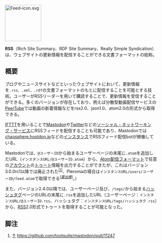 <div>

<div>

<div>

[<img src="/images/thumb/4/43/Feed-icon.svg/120px-Feed-icon.svg.png" srcset="/images/thumb/4/43/Feed-icon.svg/180px-Feed-icon.svg.png 1.5x, /images/thumb/4/43/Feed-icon.svg/240px-Feed-icon.svg.png 2x" width="120" height="120" alt="Feed-icon.svg" />](/%E3%83%95%E3%82%A1%E3%82%A4%E3%83%AB:Feed-icon.svg)

<div>

<div>

[](/%E3%83%95%E3%82%A1%E3%82%A4%E3%83%AB:Feed-icon.svg "拡大")

</div>

</div>

</div>

</div>

**RSS**（Rich Site Summary、RDF Site Summary、Really Simple Syndication）は、ウェブサイトの更新情報を配信することができる文書フォーマットの総称。

## 概要

ブログやニュースサイトなどといったウェブサイトにおいて、更新情報を`.rss、.xml、.rdf`の文書フォーマットのもとに配信することを可能とする技術。ユーザーがRSSリーダーを用いて購読することで、更新情報を受信することができる。多くのバージョンが存在しており、例えば分散型動画配信サービスの[PeerTube](/PeerTube "PeerTube")では動画の新着情報などをrss2.0、json1.0、atom2.0の形式から取得できる。

[IFTTT](/IFTTT "IFTTT (存在しないページ)")を用いることで[Mastodon](/Mastodon "Mastodon")や[Twitter](/Twitter "Twitter")などの[ソーシャル・ネットワーキング・サービス](/SNS "SNS")にRSSフィードを配信することも可能であり、Mastodonでは[chaosphere.hostdon.jp](/Chaosphere.hostdon.jp "Chaosphere.hostdon.jp")などの[インスタンス](/%E3%82%A4%E3%83%B3%E3%82%B9%E3%82%BF%E3%83%B3%E3%82%B9 "インスタンス")でRSSフィード配信botが稼働している。

Mastodonでは、`@ユーザーID`から始まるユーザーページの末尾に`.atom`を追加したURL（`インスタンスURL/@ユーザーID.atom`）から、[Atom配信フォーマット](https://ja.wikipedia.org/wiki/Atom_(%E3%82%A6%E3%82%A7%E3%83%96%E3%82%B3%E3%83%B3%E3%83%86%E3%83%B3%E3%83%84%E9%85%8D%E4%BF%A1) "w:Atom (ウェブコンテンツ配信)")で任意の[アカウント](/%E3%82%A2%E3%82%AB%E3%82%A6%E3%83%B3%E3%83%88 "アカウント")の[トゥート](/%E3%83%88%E3%82%A5%E3%83%BC%E3%83%88 "トゥート")情報を出力することができたが、これはバージョン3.0.0rc1以降では廃止された<sup>[\[1\]](#cite_note-1)</sup>、Pleromaの場合は`インスタンスURL/users/ユーザーID/feed.atom`で取得できる<sup>\[*[要出典](https://ja.wikipedia.org/wiki/Wikipedia:%E3%80%8C%E8%A6%81%E5%87%BA%E5%85%B8%E3%80%8D%E3%82%92%E3%82%AF%E3%83%AA%E3%83%83%E3%82%AF%E3%81%95%E3%82%8C%E3%81%9F%E6%96%B9%E3%81%B8 "w:Wikipedia:「要出典」をクリックされた方へ")*\]</sup>。）

また、バージョン2.4.0以降では、ユーザーページ及び、`/tags/`から始まる[ハッシュタグ](/%E3%83%8F%E3%83%83%E3%82%B7%E3%83%A5%E3%82%BF%E3%82%B0 "ハッシュタグ")ページのURLの末尾に`.rss`を追加したURL（ユーザーページ：`インスタンスURL/@ユーザーID.rss`、ハッシュタグ：`インスタンスURL/tags/ハッシュタグ.rss`）から、[RSS](https://ja.wikipedia.org/wiki/RSS "w:RSS")2.0形式でトゥートを取得することが可能となった。

## 脚注

<div>

1.  [↑](#cite_ref-1) <a href="https://github.com/tootsuite/mastodon/pull/11247" rel="nofollow">https://github.com/tootsuite/mastodon/pull/11247</a>

</div>

</div>

